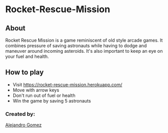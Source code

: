 # Rocket-Rescue-Mission

## About
Rocket Rescue Mission is a game reminiscent of old style arcade games. It combines pressure of saving astronauts
while having to dodge and maneuver around incoming asteroids. It's also important to keep an eye on your fuel and health.

## How to play
- Visit https://rocket-rescue-mission.herokuapp.com/
- Move with arrow keys
- Don't run out of fuel or health
- Win the game by saving 5 astronauts

### Created by:
[Alejandro Gomez](https://www.linkedin.com/in/alegomez1996)
